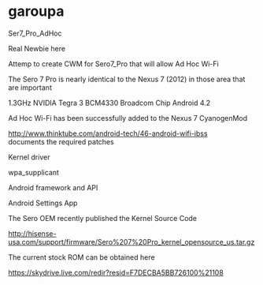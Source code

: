 garoupa
=======

Ser7_Pro_AdHoc

Real Newbie here


Attemp to create CWM for Sero7_Pro that will allow Ad Hoc Wi-Fi

The Sero 7 Pro is nearly identical to the Nexus 7 (2012) in those area that are important

   1.3GHz NVIDIA Tegra 3
   BCM4330 Broadcom Chip
   Android 4.2
   


Ad Hoc Wi-Fi has been successfully added to the Nexus 7 CyanogenMod

http://www.thinktube.com/android-tech/46-android-wifi-ibss  
documents the required patches

   Kernel driver
   
   wpa_supplicant
   
   Android framework and API
   
   Android Settings App
   

The Sero OEM recently published the Kernel Source Code

http://hisense-usa.com/support/firmware/Sero%207%20Pro_kernel_opensource_us.tar.gz

The current stock ROM can be obtained here

https://skydrive.live.com/redir?resid=F7DECBA5BB726100%21108
